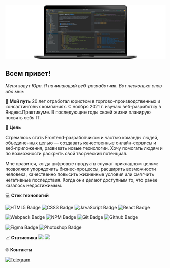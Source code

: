 ![Header](https://github.com/pnrf/pnrf/blob/main/assets/bgr-image-005.png)

## Всем привет!

*Меня зовут Юра. Я начинающий веб-разработчик.*
*Вот несколько слов обо мне:*  

:paw_prints: **Мой путь**
20 лет отработал юристом в торгово-производственных и консалтинговых компаниях. С ноября 2021 г. изучаю веб-разработку в Яндекс.Практикуме. В последующие годы своей жизни планирую посвять себя IT.

:dart: **Цель**

Стремлюсь стать Frontend-разработчиком и частью команды людей, объединенных целью — создавать качественные онлайн-сервисы и веб-приложения, развивать новые технологии. Хочу помогать людям и по возможности раскрыть свой творческий потенциал. 

Мне нравится, когда цифровые продукты служат прикладным целям: позволяют упорядочить бизнес-процессы, расширить возможности человека, качественно повысить жизненные условия или смягчить негативные последствия. Когда они делают доступным то, что ранее казалось недостижимым.

:computer: **Стек технологий**

![HTML5 Badge](https://img.shields.io/badge/HTML5-informational?style=flat&logo=html5&logoColor=white&labelColor=E34F26&color=4E4E4E)
![CSS3 Badge](https://img.shields.io/badge/CSS3-informational?style=flat&logo=css3&logoColor=white&labelColor=1572B6&color=4E4E4E)
![JavaScript Badge](https://img.shields.io/badge/JavaScript-informational?style=flat&logo=JavaScript&logoColor=white&labelColor=F7DF1E&color=4E4E4E)
![React Badge](https://img.shields.io/badge/React-informational?style=flat&logo=React&logoColor=white&labelColor=61dafb&color=4e4e4e)
  
![Webpack Badge](https://img.shields.io/badge/Webpack-informational?style=flat&logo=webpack&logoColor=white&labelColor=8DD6F9&color=4E4E4E)
![NPM Badge](https://img.shields.io/badge/NPM-informational?style=flat&logo=npm&logoColor=white&labelColor=CB3837&color=4E4E4E)
![Git Badge](https://img.shields.io/badge/Git-informational?style=flat&logo=git&logoColor=white&labelColor=F05032&color=4E4E4E)
![Github Badge](https://img.shields.io/badge/GitHub-informational?style=flat&logo=GitHub&logoColor=white&labelColor=181717&color=4E4E4E)
  
![Figma Badge](https://img.shields.io/badge/Figma-informational?style=flat&logo=figma&logoColor=white&labelColor=F24E1E&color=4E4E4E)
![Photoshop Badge](https://img.shields.io/badge/Photoshop-informational?style=flat&logo=Adobe-Photoshop&logoColor=white&labelColor=31A8FF&color=4E4E4E)  

:chart_with_upwards_trend: **Статистика**
<img src="https://github-readme-stats.vercel.app/api?username=pnrf&show_icons=true" height="140px"/> <img src="https://github-readme-stats.vercel.app/api/top-langs/?username=pnrf&layout=compact" height="140px"/>

:globe_with_meridians: **Контакты**

[![Telegram](https://img.shields.io/badge/Telegram-2CA5E0?style=for-the-badge)](https://t.me/pnrf_tg)